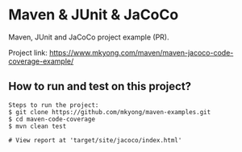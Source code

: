 # Maven & JUnit & JaCoCo
Maven, JUnit and JaCoCo project example (PR).

Project link: https://www.mkyong.com/maven/maven-jacoco-code-coverage-example/

## How to run and test on this project?
```
Steps to run the project:
$ git clone https://github.com/mkyong/maven-examples.git
$ cd maven-code-coverage
$ mvn clean test

# View report at 'target/site/jacoco/index.html'
```
